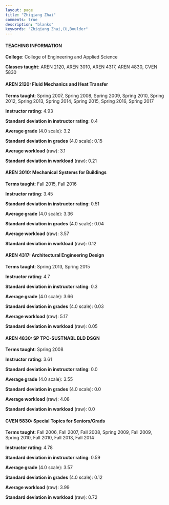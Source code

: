 ```yaml
---
layout: page
title: "Zhiqiang Zhai" 
comments: true
description: "blanks"
keywords: "Zhiqiang Zhai,CU,Boulder"
---
```

<head>
<script src="https://ajax.googleapis.com/ajax/libs/jquery/2.1.3/jquery.min.js"></script>
<script src="https://dl.dropboxusercontent.com/s/pc42nxpaw1ea4o9/highcharts.js?dl=0"></script>
<!-- <script src="../assets/js/highcharts.js"></script> -->
<style type="text/css">@font-face {
	font-family: "Bebas Neue";
	src: url(https://www.filehosting.org/file/details/544349/BebasNeue Regular.otf) format("opentype");
	}
	h1.Bebas { 
		font-family: "Bebas Neue", Verdana, Tahoma;
	}
</style>
</head>
	   
#### TEACHING INFORMATION

**College**: College of Engineering and Applied Science

**Classes taught**: AREN 2120, AREN 3010, AREN 4317, AREN 4830, CVEN 5830

#### AREN 2120: Fluid Mechanics and Heat Transfer

**Terms taught**: Spring 2007, Spring 2008, Spring 2009, Spring 2010, Spring 2012, Spring 2013, Spring 2014, Spring 2015, Spring 2016, Spring 2017

**Instructor rating**: 4.93

**Standard deviation in instructor rating**: 0.4

**Average grade** (4.0 scale): 3.2

**Standard deviation in grades** (4.0 scale): 0.15

**Average workload** (raw): 3.1

**Standard deviation in workload** (raw): 0.21

#### AREN 3010: Mechanical Systems for Buildings

**Terms taught**: Fall 2015, Fall 2016

**Instructor rating**: 3.45

**Standard deviation in instructor rating**: 0.51

**Average grade** (4.0 scale): 3.36

**Standard deviation in grades** (4.0 scale): 0.04

**Average workload** (raw): 3.57

**Standard deviation in workload** (raw): 0.12

#### AREN 4317: Architectural Engineering Design

**Terms taught**: Spring 2013, Spring 2015

**Instructor rating**: 4.7

**Standard deviation in instructor rating**: 0.3

**Average grade** (4.0 scale): 3.66

**Standard deviation in grades** (4.0 scale): 0.03

**Average workload** (raw): 5.17

**Standard deviation in workload** (raw): 0.05

#### AREN 4830: SP TPC-SUSTNABL BLD DSGN

**Terms taught**: Spring 2008

**Instructor rating**: 3.61

**Standard deviation in instructor rating**: 0.0

**Average grade** (4.0 scale): 3.55

**Standard deviation in grades** (4.0 scale): 0.0

**Average workload** (raw): 4.08

**Standard deviation in workload** (raw): 0.0

#### CVEN 5830: Special Topics for Seniors/Grads

**Terms taught**: Fall 2006, Fall 2007, Fall 2008, Spring 2009, Fall 2009, Spring 2010, Fall 2010, Fall 2013, Fall 2014

**Instructor rating**: 4.78

**Standard deviation in instructor rating**: 0.59

**Average grade** (4.0 scale): 3.57

**Standard deviation in grades** (4.0 scale): 0.12

**Average workload** (raw): 3.99

**Standard deviation in workload** (raw): 0.72

